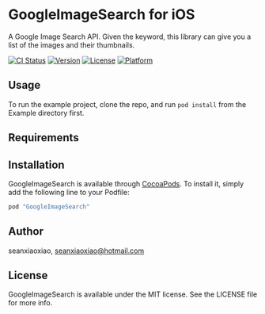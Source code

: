 # GoogleImageSearch for iOS

A Google Image Search API. Given the keyword, this library can give you a list of the images and their thumbnails.

[![CI Status](http://img.shields.io/travis/seanxiaoxiao/GoogleImageSearch.svg?style=flat)](https://travis-ci.org/seanxiaoxiao/GoogleImageSearch)
[![Version](https://img.shields.io/cocoapods/v/GoogleImageSearch.svg?style=flat)](http://cocoapods.org/pods/GoogleImageSearch)
[![License](https://img.shields.io/cocoapods/l/GoogleImageSearch.svg?style=flat)](http://cocoapods.org/pods/GoogleImageSearch)
[![Platform](https://img.shields.io/cocoapods/p/GoogleImageSearch.svg?style=flat)](http://cocoapods.org/pods/GoogleImageSearch)

## Usage

To run the example project, clone the repo, and run `pod install` from the Example directory first.

## Requirements

## Installation

GoogleImageSearch is available through [CocoaPods](http://cocoapods.org). To install
it, simply add the following line to your Podfile:

```ruby
pod "GoogleImageSearch"
```

## Author

seanxiaoxiao, seanxiaoxiao@hotmail.com

## License

GoogleImageSearch is available under the MIT license. See the LICENSE file for more info.
